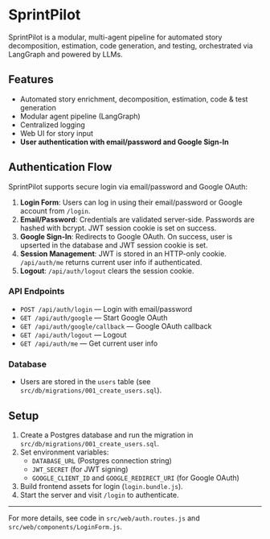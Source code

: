 # SprintPilot

SprintPilot is a modular, multi-agent pipeline for automated story decomposition, estimation, code generation, and testing, orchestrated via LangGraph and powered by LLMs.

## Features
- Automated story enrichment, decomposition, estimation, code & test generation
- Modular agent pipeline (LangGraph)
- Centralized logging
- Web UI for story input
- **User authentication with email/password and Google Sign-In**

## Authentication Flow

SprintPilot supports secure login via email/password and Google OAuth:

1. **Login Form**: Users can log in using their email/password or Google account from `/login`.
2. **Email/Password**: Credentials are validated server-side. Passwords are hashed with bcrypt. JWT session cookie is set on success.
3. **Google Sign-In**: Redirects to Google OAuth. On success, user is upserted in the database and JWT session cookie is set.
4. **Session Management**: JWT is stored in an HTTP-only cookie. `/api/auth/me` returns current user info if authenticated.
5. **Logout**: `/api/auth/logout` clears the session cookie.

### API Endpoints
- `POST /api/auth/login` — Login with email/password
- `GET /api/auth/google` — Start Google OAuth
- `GET /api/auth/google/callback` — Google OAuth callback
- `GET /api/auth/logout` — Logout
- `GET /api/auth/me` — Get current user info

### Database
- Users are stored in the `users` table (see `src/db/migrations/001_create_users.sql`).

## Setup
1. Create a Postgres database and run the migration in `src/db/migrations/001_create_users.sql`.
2. Set environment variables:
   - `DATABASE_URL` (Postgres connection string)
   - `JWT_SECRET` (for JWT signing)
   - `GOOGLE_CLIENT_ID` and `GOOGLE_REDIRECT_URI` (for Google OAuth)
3. Build frontend assets for login (`login.bundle.js`).
4. Start the server and visit `/login` to authenticate.

---

For more details, see code in `src/web/auth.routes.js` and `src/web/components/LoginForm.js`.
